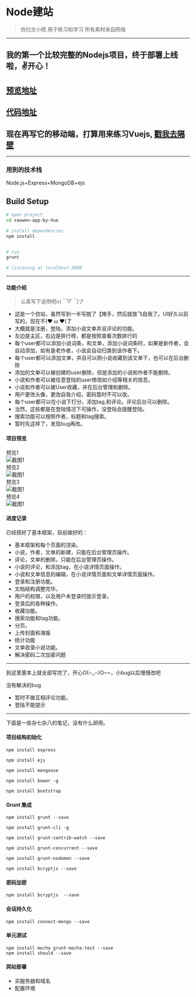 ﻿# Node建站

>仿扫文小院
>用于练习和学习
>所有素材来自网络

***

## 我的第一个比较完整的Nodejs项目，终于部署上线啦，✌开心！

## [预览地址](http://47.95.114.86/)
## [代码地址](https://github.com/Catsugar/saowen-web-by-Nodejs)


## 现在再写它的移动端，打算用来练习Vuejs, [戳我去隔壁](https://github.com/Catsugar/saowen-app-by-Vue/)

***

### 用到的技术栈
Node.js+Express+MongoDB+ejs

## Build Setup

``` bash
# open project
cd saowen-app-by-Vue 

# install dependencies
npm install


# run
grunt 

# listening at localhost:3000

```

***

#### 功能介绍

>认真写下说明吧o(*￣▽￣*)ブ


* 这是一个仿站，虽然写到一半写脱了【摊手，然后就放飞自我了。UI好久以前写的，现在不(❤ ω ❤)了
* 大概就是注册，登陆，添加小说文单并且评论的功能。
* 左边是主区，右边是排行榜，都是按照查看次数排行的
* 每个user都可以添加小说词条，和文单，添加小说词条时，如果是新作者，会自动添加，如有是老作者，小说会自动归类到该作者下。
* 每个user都可以添加文单，并且可以把小说收藏到该文单下，也可以在后台删除
* 添加的文单可以被创建的user删除，但是添加的小说和作者不能删除。
* 小说和作者可以被任意登陆的user修改如介绍等相关的信息。
* 小说和作者可以被User收藏，并在后台管理和删除。
* 用户更改头像，更改自我介绍，密码暂时不可以改。
* 每个user都可以在小说下打分，添加tag,和评论。评论后台可以删除。
* 当然，这些都是在登陆情况下可操作，没登陆会提醒登陆。
* 搜索功能可以按照作者，标题和tag搜索。
* 暂时先这样了，发现bug再改。

#### 项目预览
预览1<br>
![截图1](https://catsugar.github.io/pics/4-1.png)<br>
预览2<br>
![截图1](https://catsugar.github.io/pics/4-2.png)<br>
预览3<br>
![截图1](https://catsugar.github.io/pics/4-3.png)<br>
预览4<br>
![截图1](https://catsugar.github.io/pics/4-4.png)<br>


#### 进度记录

已经搭好了基本框架，目前做好的：

* 基本框架和每个页面的渲染。
* 小说，作者，文单的新建，只能在后台管理页操作。
* 评论，文单的删除，只能在后台管理页操作。
* 小说的评论，和添加tag，在小说详情页面操作。
* 小说和文单信息的编辑，在小说详情页面和文单详情页面操作。
* 登录和注册功能。
* 文档结构调整完毕。
* 用户的权限，以及用户未登录时提示登录。
* 登录后的各种操作。
* 收藏功能。
* 搜索功能和tag功能。
* 分页。
* 上传封面和海报
* 统计功能
* 文单收录小说功能。
* 解决密码二次加密问题

***
到这里基本上就全部写完了，开心O(∩_∩)O~~，小bug以后慢慢改吧



没有解决的bug

* 暂时不做互相评论功能。
* 登陆不能提示

***
下面是一些杂七杂八的笔记，没有什么卵用。

#### 项目结构初始化

```
npm install express

npm install ejs

npm install mongoose

npm install bower -g

npm install bootstrap
```
#### Grunt 集成

```
npm install grunt --save

npm install grunt-cli -g

npm install grunt-contrib-watch --save

npm install grunt-concurrent --save

npm install grunt-nodemon --save

npm install bcryptjs --save

```
#### 密码加密
```
npm install bcryptjs  --save

```
#### 会话持久化

```
npm install connect-mongo --save

```
#### 单元测试

```
npm install mocha grunt-mocha-test --save
npm install should --save

```

#### 网站部署

* 买服务器和域名
* 配置环境





